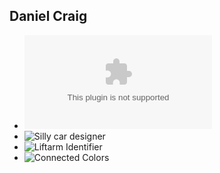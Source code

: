 ## Daniel Craig 

* ![Smart CAD tool for brick toys](www.surprisebuild.com)
* ![Silly car designer](https://danielmartincraig.github.io/car-designer/)
* ![Liftarm Identifier](https://danielmartincraig.github.io/corrugate/)
* ![Connected Colors](https://danielmartincraig.github.io/connected-colors/)

<!--
**danielmartincraig/danielmartincraig** is a ✨ _special_ ✨ repository because its `README.md` (this file) appears on your GitHub profile.

Here are some ideas to get you started:

- 🔭 I’m currently working on ...
- 🌱 I’m currently learning ...
- 👯 I’m looking to collaborate on ...
- 🤔 I’m looking for help with ...
- 💬 Ask me about ...
- 📫 How to reach me: ...
- 😄 Pronouns: ...
- ⚡ Fun fact: ...
-->
